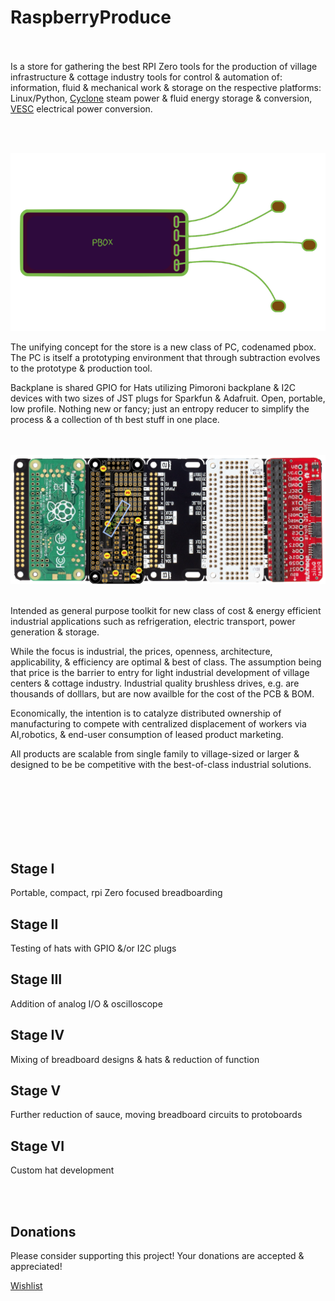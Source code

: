 # RaspberryProduce


<br><br>
Is a store for gathering the best RPI Zero tools for the production of village infrastructure & cottage industry tools for  control & automation of: information, fluid & mechanical work & storage on the respective platforms: Linux/Python, [Cyclone](http://cyclone-power.com) steam power & fluid energy storage & conversion, [VESC](http://vesc-project.com) electrical power conversion.

<br><br>

![Alt text](images/pbox.png)

The unifying concept for the store is a new class of PC, codenamed pbox. The PC is itself a prototyping environment that through subtraction evolves to the prototype & production tool. 

Backplane is shared GPIO for Hats utilizing Pimoroni backplane & I2C devices with two sizes of JST plugs for Sparkfun & Adafruit. Open, portable, low profile. Nothing new or fancy; just an entropy reducer to simplify the process & a collection of th best stuff in one place. 

<br><br>
![Alt text](images/pbox_populated.png)
<br><br>


Intended as general purpose toolkit for new class of cost & energy efficient industrial applications such as refrigeration, electric transport, power generation & storage.

While the focus is industrial, the prices, openness, architecture, applicability, & efficiency are optimal & best of class. The assumption being that price is the barrier to entry for light industrial development of village centers & cottage industry. Industrial quality brushless drives, e.g. are thousands of dolllars, but are now availble for the cost of the PCB & BOM.

Economically, the intention is to catalyze distributed ownership of manufacturing to compete with centralized displacement of workers via AI,robotics, & end-user consumption of leased product marketing.

All products are scalable from single family to village-sized or larger & designed to be be competitive with the best-of-class industrial solutions.

<br><br>
<br><br>
<br><br>

## Stage I
Portable, compact, rpi Zero focused breadboarding
## Stage II
Testing of hats with GPIO &/or I2C plugs
## Stage III
Addition of analog I/O & oscilloscope
## Stage IV
Mixing of breadboard designs & hats & reduction of function
## Stage V
Further reduction of sauce, moving breadboard circuits to protoboards
## Stage VI
Custom hat development

<br><br>

## Donations

Please consider supporting this project! Your donations are accepted & appreciated!

[Wishlist](fuel.pdf)
